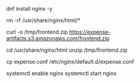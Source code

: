 dnf install nginx -y 

rm -rf /usr/share/nginx/html/* 

curl -o /tmp/frontend.zip https://expense-artifacts.s3.amazonaws.com/frontend.zip 

cd /usr/share/nginx/html
unzip /tmp/frontend.zip

cp expense.conf /etc/nginx/default.d/expense.conf 

systemctl enable nginx
systemctl start nginx 


